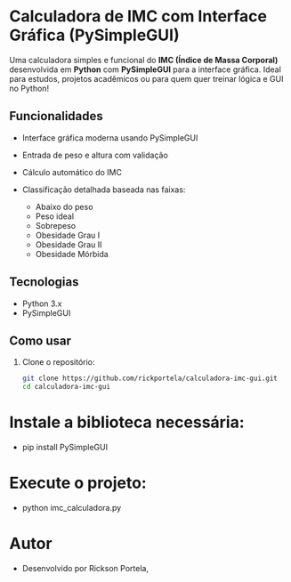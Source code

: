 #  Calculadora de IMC com Interface Gráfica (PySimpleGUI)

Uma calculadora simples e funcional do **IMC (Índice de Massa Corporal)** desenvolvida em **Python** com **PySimpleGUI** para a interface gráfica. Ideal para estudos, projetos acadêmicos ou para quem quer treinar lógica e GUI no Python!


##  Funcionalidades

- Interface gráfica moderna usando PySimpleGUI
- Entrada de peso e altura com validação
- Cálculo automático do IMC
- Classificação detalhada baseada nas faixas:

  - Abaixo do peso
  - Peso ideal
  - Sobrepeso
  - Obesidade Grau I
  - Obesidade Grau II
  - Obesidade Mórbida

##  Tecnologias

- Python 3.x
- PySimpleGUI

##  Como usar

1. Clone o repositório:
   ```bash
   git clone https://github.com/rickportela/calculadora-imc-gui.git
   cd calculadora-imc-gui


# Instale a biblioteca necessária:

- pip install PySimpleGUI


# Execute o projeto:

- python imc_calculadora.py


#  Autor

- Desenvolvido por Rickson Portela,
